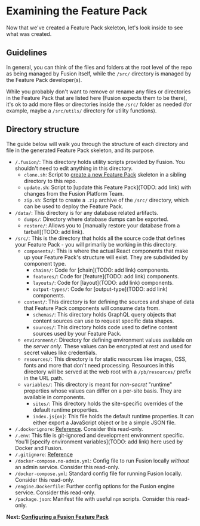 # Examining the Feature Pack

Now that we've created a Feature Pack skeleton, let's look inside to see what was created.

## Guidelines

In general, you can think of the files and folders at the root level of the repo as being managed by Fusion itself, while the `/src/` directory is managed by the Feature Pack developer(s).

While you probably don't want to remove or rename any files or directories in the Feature Pack that are listed here (Fusion expects them to be there), it's ok to add more files or directories inside the `/src/` folder as needed (for example, maybe a `/src/utils/` directory for utility functions).

## Directory structure

The guide below will walk you through the structure of each directory and file in the generated Feature Pack skeleton, and its purpose.

- `/.fusion/`: This directory holds utility scripts provided by Fusion. You shouldn't need to edit anything in this directory.
  - `clone.sh`: Script to [create a new Feature Pack](./create-feature-pack.md) skeleton in a sibling directory to this repo.
  - `update.sh`: Script to [update this Feature Pack](TODO: add link) with changes from the Fusion Platform Team.
  - `zip.sh`: Script to create a `.zip` archive of the `/src/` directory, which can be used to deploy the Feature Pack.
- `/data/`: This directory is for any database related artifacts.
  - `dumps/`: Directory where database dumps can be exported.
  - `restore/`: Allows you to [manually restore your database from a tarball](TODO: add link).
- `/src/`: This is the directory that holds all the source code that defines your Feature Pack - you will primarily be working in this directory.
  - `components/`: This is where the actual React components that make up your Feature Pack's structure will exist. They are subdivided by component type.
    - `chains/`: Code for [chain](TODO: add link) components.
    - `features/`: Code for [feature](TODO: add link) components.
    - `layouts/`: Code for [layout](TODO: add link) components.
    - `output-types/`: Code for [output-type](TODO: add link) components.
  - `content/`: This directory is for defining the sources and shape of data that Feature Pack components will consume data from.
    - `schemas/`: This directory holds GraphQL query objects that content sources can use to request specific data shapes.
    - `sources/`: This directory holds code used to define content sources used by your Feature Pack.
  - `environment/`: Directory for defining environment values available on the *server only*. These values can be encrypted at rest and used for secret values like credentials.
  - `resources/`: This directory is for static resources like images, CSS, fonts and more that don't need processing. Resources in this directory will be served at the web root with a `/pb/resources/` prefix in the URL path.
  - `variables/`: This directory is meant for *non-secret* "runtime" properties whose values can differ on a per-site basis. They are available in components.
    - `sites/`: This directory holds the site-specific overrides of the default runtime properties.
    - `index.js{on}`: This file holds the default runtime properties. It can either export a JavaScript object or be a simple JSON file.
- `/.dockerignore`: [Reference](https://docs.docker.com/engine/reference/builder/#dockerignore-file). Consider this read-only.
- `/.env`: This file is git-ignored and development environment specific. You'll [specify environment variables](TODO: add link) here used by Docker and Fusion.
- `/.gitignore`: [Reference](https://git-scm.com/docs/gitignore)
- `/docker-compose.no-admin.yml`: Config file to run Fusion locally *without* an admin service. Consider this read-only.
- `/docker-compose.yml`: Standard config file for running Fusion locally. Consider this read-only.
- `/engine.Dockerfile`: Further config options for the Fusion engine service. Consider this read-only.
- `/package.json`: Manifest file with useful `npm` scripts. Consider this read-only.

**Next: [Configuring a Fusion Feature Pack](./configuring-feature-pack.md)**
